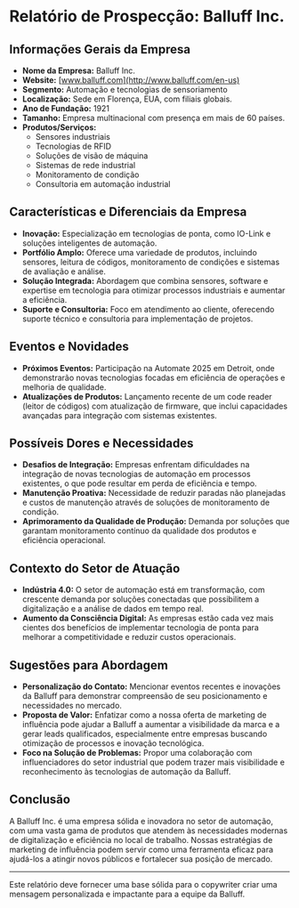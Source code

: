 # Relatório de Prospecção: Balluff Inc.

## Informações Gerais da Empresa
- **Nome da Empresa:** Balluff Inc.
- **Website:** [www.balluff.com](http://www.balluff.com/en-us)
- **Segmento:** Automação e tecnologias de sensoriamento
- **Localização:** Sede em Florença, EUA, com filiais globais.
- **Ano de Fundação:** 1921
- **Tamanho:** Empresa multinacional com presença em mais de 60 países.
- **Produtos/Serviços:**
  - Sensores industriais
  - Tecnologias de RFID
  - Soluções de visão de máquina
  - Sistemas de rede industrial
  - Monitoramento de condição
  - Consultoria em automação industrial

## Características e Diferenciais da Empresa
- **Inovação:** Especialização em tecnologias de ponta, como IO-Link e soluções inteligentes de automação.
- **Portfólio Amplo:** Oferece uma variedade de produtos, incluindo sensores, leitura de códigos, monitoramento de condições e sistemas de avaliação e análise.
- **Solução Integrada:** Abordagem que combina sensores, software e expertise em tecnologia para otimizar processos industriais e aumentar a eficiência.
- **Suporte e Consultoria:** Foco em atendimento ao cliente, oferecendo suporte técnico e consultoria para implementação de projetos.

## Eventos e Novidades
- **Próximos Eventos:** Participação na Automate 2025 em Detroit, onde demonstrarão novas tecnologias focadas em eficiência de operações e melhoria de qualidade.
- **Atualizações de Produtos:** Lançamento recente de um code reader (leitor de códigos) com atualização de firmware, que inclui capacidades avançadas para integração com sistemas existentes.

## Possíveis Dores e Necessidades
- **Desafios de Integração:** Empresas enfrentam dificuldades na integração de novas tecnologias de automação em processos existentes, o que pode resultar em perda de eficiência e tempo.
- **Manutenção Proativa:** Necessidade de reduzir paradas não planejadas e custos de manutenção através de soluções de monitoramento de condição.
- **Aprimoramento da Qualidade de Produção:** Demanda por soluções que garantam monitoramento contínuo da qualidade dos produtos e eficiência operacional.
  
## Contexto do Setor de Atuação
- **Indústria 4.0:** O setor de automação está em transformação, com crescente demanda por soluções conectadas que possibilitem a digitalização e a análise de dados em tempo real.
- **Aumento da Consciência Digital:** As empresas estão cada vez mais cientes dos benefícios de implementar tecnologia de ponta para melhorar a competitividade e reduzir custos operacionais.

## Sugestões para Abordagem
- **Personalização do Contato:** Mencionar eventos recentes e inovações da Balluff para demonstrar compreensão de seu posicionamento e necessidades no mercado.
- **Proposta de Valor:** Enfatizar como a nossa oferta de marketing de influência pode ajudar a Balluff a aumentar a visibilidade da marca e a gerar leads qualificados, especialmente entre empresas buscando otimização de processos e inovação tecnológica.
- **Foco na Solução de Problemas:** Propor uma colaboração com influenciadores do setor industrial que podem trazer mais visibilidade e reconhecimento às tecnologias de automação da Balluff.

## Conclusão
A Balluff Inc. é uma empresa sólida e inovadora no setor de automação, com uma vasta gama de produtos que atendem às necessidades modernas de digitalização e eficiência no local de trabalho. Nossas estratégias de marketing de influência podem servir como uma ferramenta eficaz para ajudá-los a atingir novos públicos e fortalecer sua posição de mercado. 

---

Este relatório deve fornecer uma base sólida para o copywriter criar uma mensagem personalizada e impactante para a equipe da Balluff.
